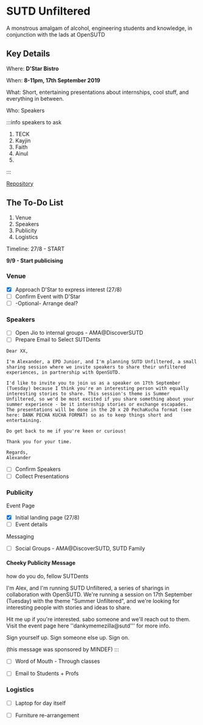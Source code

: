 # SUTD Unfiltered
A monstrous amalgam of alcohol, engineering students and knowledge, in conjunction with the lads at OpenSUTD

## Key Details
Where: **D'Star Bistro**

When: **8-11pm, 17th September 2019**

What: Short, entertaining presentations about internships, cool stuff, and everything in between.

Who: Speakers

:::info
speakers to ask
1. TECK
2. Kayjin
3. Faith
4. Ainul
5. 
:::

[Repository](https://github.com/WilburthePiggy/sutd-unfiltered)

## The To-Do List

1. Venue
2. Speakers
3. Publicity
4. Logistics

Timeline:
27/8 - START

**9/9 - Start publicising**


### Venue

- [X] Approach D'Star to express interest (27/8)
- [ ] Confirm Event with D'Star
- [ ] -Optional- Arrange deal?

### Speakers

- [ ] Open Jio to internal groups - AMA@DiscoverSUTD
- [ ] Prepare Email to Select SUTDents

```
Dear XX,

I'm Alexander, a EPD Junior, and I'm planning SUTD Unfiltered, a small sharing session where we invite speakers to share their unfiltered experiences, in partnership with OpenSUTD. 

I'd like to invite you to join us as a speaker on 17th September (Tuesday) because I think you're an interesting person with equally interesting stories to share. This session's theme is Summer Unfiltered, so we'd be most excited if you share something about your summer experience - be it internship stories or exchange escapades.  The presentations will be done in the 20 x 20 PechaKucha format (see here: DANK PECHA KUCHA FORMAT) so as to keep things short and entertaining.

Do get back to me if you're keen or curious! 

Thank you for your time.

Regards,
Alexander
```
- [ ] Confirm Speakers
- [ ] Collect Presentations

### Publicity
Event Page
- [x] Initial landing page (27/8)
- [ ] Event details

Messaging
- [ ] Social Groups - AMA@DiscoverSUTD, SUTD Family
#### Cheeky Publicity Message
how do you do, fellow SUTDents

I'm Alex, and I'm running SUTD Unfiltered, a series of sharings in collaboration with OpenSUTD. We're running a session on 17th September (Tuesday) with the theme "Summer Unfiltered", and we're looking for interesting people with stories and ideas to share. 

Hit me up if you're interested. sabo someone and we'll reach out to them. Visit the event page here  ''dankymemezilla@sutd''' for more info.

Sign yourself up. Sign someone else up. Sign on. 

(this message was sponsored by MINDEF)
:::
- [ ] Word of Mouth - Through classes

- [ ] Email to Students + Profs

### Logistics

- [ ] Laptop for day itself
- [ ] Furniture re-arrangement

